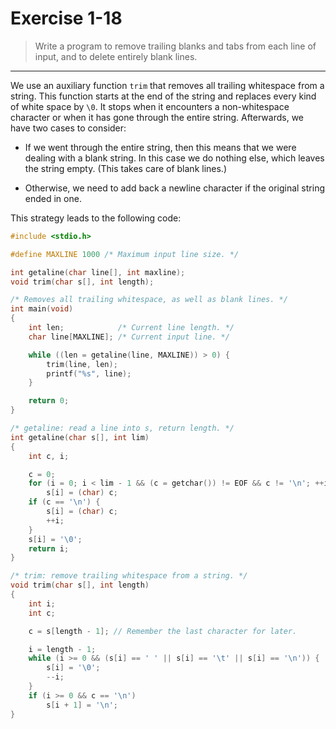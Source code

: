 # Exercise 1-18

> Write a program to remove trailing blanks and tabs from each line of input, and to delete entirely blank lines.

---

We use an auxiliary function `trim` that removes all trailing whitespace from a string.
This function starts at the end of the string and replaces every kind of white space by `\0`.
It stops when it encounters a non-whitespace character or when it has gone through the entire string.
Afterwards, we have two cases to consider:

- If we went through the entire string, then this means that we were dealing with a blank string.
  In this case we do nothing else, which leaves the string empty.
  (This takes care of blank lines.)

- Otherwise, we need to add back a newline character if the original string ended in one.

This strategy leads to the following code:
```c
#include <stdio.h>

#define MAXLINE 1000 /* Maximum input line size. */

int getaline(char line[], int maxline);
void trim(char s[], int length);

/* Removes all trailing whitespace, as well as blank lines. */
int main(void)
{
	int len;            /* Current line length. */
	char line[MAXLINE]; /* Current input line. */

	while ((len = getaline(line, MAXLINE)) > 0) {
		trim(line, len);
		printf("%s", line);
	}

	return 0;
}

/* getaline: read a line into s, return length. */
int getaline(char s[], int lim)
{
	int c, i;

	c = 0;
	for (i = 0; i < lim - 1 && (c = getchar()) != EOF && c != '\n'; ++i)
		s[i] = (char) c;
	if (c == '\n') {
		s[i] = (char) c;
		++i;
	}
	s[i] = '\0';
	return i;
}

/* trim: remove trailing whitespace from a string. */
void trim(char s[], int length)
{
	int i;
	int c;

	c = s[length - 1]; // Remember the last character for later.

	i = length - 1;
	while (i >= 0 && (s[i] == ' ' || s[i] == '\t' || s[i] == '\n')) {
		s[i] = '\0';
		--i;
	}
	if (i >= 0 && c == '\n')
		s[i + 1] = '\n';
}
```
